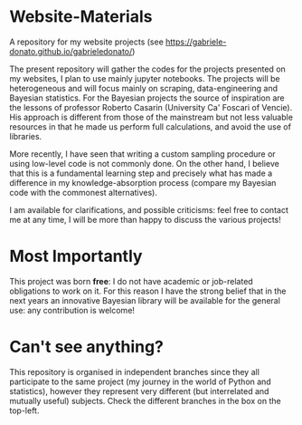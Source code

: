 

# Website-Materials
A repository for my website projects (see https://gabriele-donato.github.io/gabrieledonato/)

The present repository will gather the codes for the projects presented on my websites, I plan to use mainly jupyter notebooks. The projects will be heterogeneous and will focus mainly on scraping, data-engineering and Bayesian statistics. For the Bayesian projects the source of inspiration are the lessons of professor Roberto Casarin (University Ca' Foscari of Vencie). His approach is different from those of the mainstream but not less valuable resources in that he made us perform full calculations, and avoid the use of libraries. 

More recently, I have seen that writing a custom sampling procedure or using low-level code is not commonly done. On the other hand, I believe that this is a fundamental learning step and precisely what has made a difference in my knowledge-absorption process (compare my Bayesian code with the commonest alternatives).

I am available for clarifications, and possible criticisms: feel free to contact me at any time, I will be more than happy to discuss the various projects!

# Most Importantly

This project was born **free**: I do not have academic or job-related obligations to work on it. For this reason I have the strong belief that in the next years an innovative Bayesian library will be available for the general use: any contribution is welcome!

# Can't see anything? 

This repository is organised in independent branches since they all participate to the same project (my journey in the world of Python and statistics), however they represent very different (but interrelated and mutually useful) subjects. Check the different branches in the box on the top-left.
